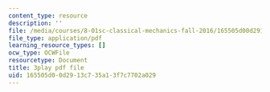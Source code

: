 ```yaml
---
content_type: resource
description: ''
file: /media/courses/8-01sc-classical-mechanics-fall-2016/165505d00d2913c735a13f7c7702a029_cwO5KdgBQh0.pdf
file_type: application/pdf
learning_resource_types: []
ocw_type: OCWFile
resourcetype: Document
title: 3play pdf file
uid: 165505d0-0d29-13c7-35a1-3f7c7702a029
---
```

